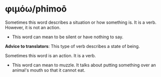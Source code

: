 # φιμόω/phimoō
Sometimes this word describes a situation or how something is. It is a verb. However, it is not an action.

* This word can mean to be silent or have nothing to say. 

**Advice to translators**: This type of verb describes a state of being.

Sometimes this word is an action. It is a verb.

* This word can mean to muzzle. It talks about putting something over an animal's mouth so that it cannot eat.
